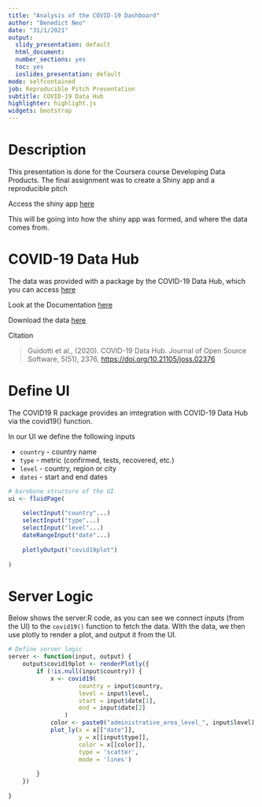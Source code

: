 ```yaml
---
title: "Analysis of the COVID-19 Dashboard"
author: "Benedict Neo"
date: "31/1/2021"
output:
  slidy_presentation: default
  html_document:
  number_sections: yes
  toc: yes
  ioslides_presentation: default
mode: selfcontained
job: Reproducible Pitch Presentation
subtitle: COVID-19 Data Hub
highlighter: highlight.js
widgets: bootstrap
---
```






# Description

This presentation is done for the Coursera course Developing Data Products. The final assignment was to create a Shiny app and a reproducible pitch

Access the shiny app [here](https://benthecoder.shinyapps.io/COVID-19_Dashboard/)

This will be going into how the shiny app was formed, and where the data comes from. 


# COVID-19 Data Hub 

The data was provided with a package by the COVID-19 Data Hub, which you can access [here](https://covid19datahub.io/articles/api/r.html)

Look at the Documentation [here](https://covid19datahub.io/articles/doc/data.html) 

Download the data [here](https://covid19datahub.io/articles/data.html)

Citation

> Guidotti et al., (2020). COVID-19 Data Hub. Journal of Open Source Software, 5(51), 2376, https://doi.org/10.21105/joss.02376


# Define UI

The COVID19 R package provides an imtegration with COVID-19 Data Hub via the covid19() function.

In our UI we define the following inputs
* `country` - country name   
* `type` - metric (confirmed, tests, recovered, etc.)   
* `level` - country, region or city   
* `dates` - start and end dates  


```r
# barebone structure of the UI
ui <- fluidPage(
    
    selectInput("country"...)
    selectInput("type"...)
    selectInput("level"...)
    dateRangeInput("date"...)
    
    plotlyOutput("covid19plot")
    
)
```


# Server Logic

Below shows the server.R code, as you can see we connect inputs (from the UI) to the `covid19()` function to fetch the data. WIth the data, we then use plotly to render a plot, and output it from the UI. 


```r
# Define server logic
server <- function(input, output) {
    output$covid19plot <- renderPlotly({
        if (!is.null(input$country)) {
            x <- covid19(
                    country = input$country,
                    level = input$level,
                    start = input$date[1],
                    end = input$date[2]
                )
            color <- paste0("administrative_area_level_", input$level)
            plot_ly(x = x[["date"]],
                    y = x[[input$type]],
                    color = x[[color]],
                    type = 'scatter',
                    mode = 'lines')
            
        }
    })
    
}
```


